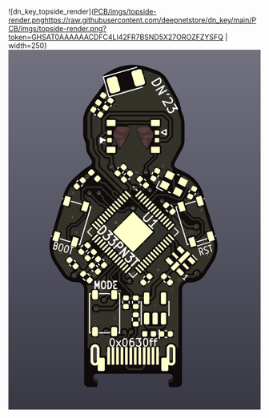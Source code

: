 ![dn_key_topside_render]([PCB/imgs/topside-render.png](https://raw.githubusercontent.com/deepnetstore/dn_key/main/PCB/imgs/topside-render.png?token=GHSAT0AAAAAACDFC4LI42FR7BSND5X27OROZFZYSFQ)https://raw.githubusercontent.com/deepnetstore/dn_key/main/PCB/imgs/topside-render.png?token=GHSAT0AAAAAACDFC4LI42FR7BSND5X27OROZFZYSFQ | width=250)
![dn_key_bottomside_render](PCB/imgs/bottomside-render.png)
